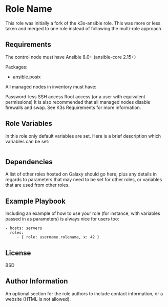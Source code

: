 # Role Name

This role was initially a fork of the k3s-ansible role. This was more or less taken and merged to one role instead of following the multi-role approach.

## Requirements

The control node must have Ansible 8.0+ (ansible-core 2.15+)

Packages:

- ansible.posix

All managed nodes in inventory must have:

Password-less SSH access
Root access (or a user with equivalent permissions)
It is also recommended that all managed nodes disable firewalls and swap. See K3s Requirements for more information.

## Role Variables

In this role only default variables are set. Here is a brief description which variables can be set:

```YAML

```

## Dependencies

A list of other roles hosted on Galaxy should go here, plus any details in regards to parameters that may need to be set for other roles, or variables that are used from other roles.

## Example Playbook

Including an example of how to use your role (for instance, with variables passed in as parameters) is always nice for users too:

    - hosts: servers
      roles:
         - { role: username.rolename, x: 42 }

## License

BSD

## Author Information

An optional section for the role authors to include contact information, or a website (HTML is not allowed).
